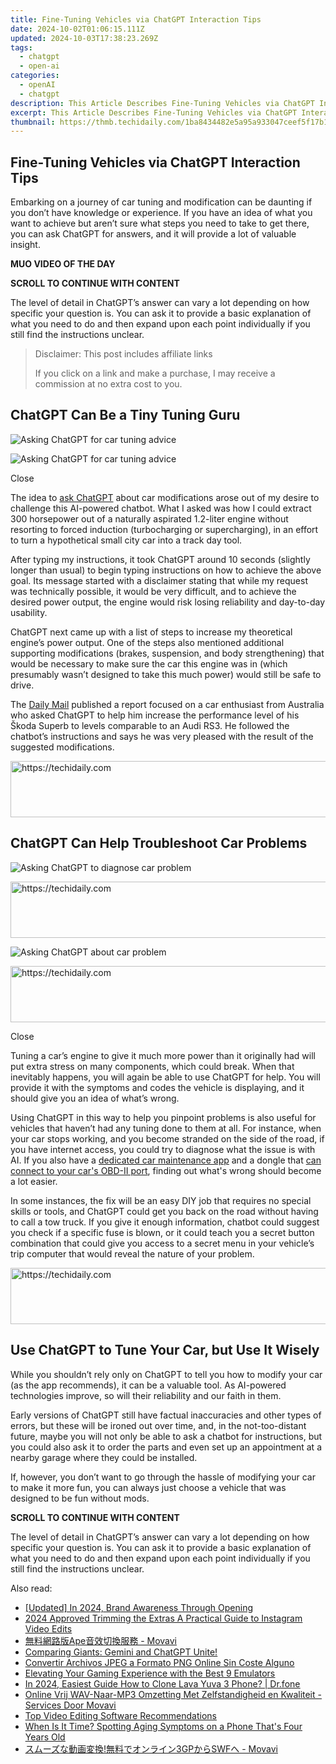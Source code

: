```yaml
---
title: Fine-Tuning Vehicles via ChatGPT Interaction Tips
date: 2024-10-02T01:06:15.111Z
updated: 2024-10-03T17:38:23.269Z
tags:
  - chatgpt
  - open-ai
categories:
  - openAI
  - chatgpt
description: This Article Describes Fine-Tuning Vehicles via ChatGPT Interaction Tips
excerpt: This Article Describes Fine-Tuning Vehicles via ChatGPT Interaction Tips
thumbnail: https://thmb.techidaily.com/1ba8434482e5a95a933047ceef5f17b18e8ca4e1285ed40b4bdaada044e82ad5.jpg
---
```


## Fine-Tuning Vehicles via ChatGPT Interaction Tips

 Embarking on a journey of car tuning and modification can be daunting if you don’t have knowledge or experience. If you have an idea of what you want to achieve but aren’t sure what steps you need to take to get there, you can ask ChatGPT for answers, and it will provide a lot of valuable insight.

**MUO VIDEO OF THE DAY**

**SCROLL TO CONTINUE WITH CONTENT**

 The level of detail in ChatGPT’s answer can vary a lot depending on how specific your question is. You can ask it to provide a basic explanation of what you need to do and then expand upon each point individually if you still find the instructions unclear.

>  Disclaimer: This post includes affiliate links
>
>  If you click on a link and make a purchase, I may receive a commission at no extra cost to you.
>

## ChatGPT Can Be a Tiny Tuning Guru

![Asking ChatGPT for car tuning advice](https://static1.makeuseofimages.com/wordpress/wp-content/uploads/2023/07/szzzz-1.jpg)

![Asking ChatGPT for car tuning advice](https://static1.makeuseofimages.com/wordpress/wp-content/uploads/2023/07/ssszzz.jpg)

Close

 The idea to [ask ChatGPT](https://www.makeuseof.com/things-you-can-do-with-chatgpt/) about car modifications arose out of my desire to challenge this AI-powered chatbot. What I asked was how I could extract 300 horsepower out of a naturally aspirated 1.2-liter engine without resorting to forced induction (turbocharging or supercharging), in an effort to turn a hypothetical small city car into a track day tool.

 After typing my instructions, it took ChatGPT around 10 seconds (slightly longer than usual) to begin typing instructions on how to achieve the above goal. Its message started with a disclaimer stating that while my request was technically possible, it would be very difficult, and to achieve the desired power output, the engine would risk losing reliability and day-to-day usability.

 ChatGPT next came up with a list of steps to increase my theoretical engine’s power output. One of the steps also mentioned additional supporting modifications (brakes, suspension, and body strengthening) that would be necessary to make sure the car this engine was in (which presumably wasn’t designed to take this much power) would still be safe to drive.

 The [Daily Mail](https://www.dailymail.co.uk/femail/real-life/article-12220701/What-modifications-make-car-faster-Man-uses-ChatGPT-modify-Skoda-Superb-equivalent-Audi-RS3.html) published a report focused on a car enthusiast from Australia who asked ChatGPT to help him increase the performance level of his Škoda Superb to levels comparable to an Audi RS3\. He followed the chatbot’s instructions and says he was very pleased with the result of the suggested modifications.

<!-- affiliate ads begin -->
<a href="https://appsumo.8odi.net/c/5597632/2144308/7443" target="_top" id="2144308">
  <img src="//a.impactradius-go.com/display-ad/7443-2144308" border="0" alt="https://techidaily.com" width="600" height="90"/>
</a>
<img height="0" width="0" src="https://appsumo.8odi.net/i/5597632/2144308/7443" style="position:absolute;visibility:hidden;" border="0" />
<!-- affiliate ads end -->

## ChatGPT Can Help Troubleshoot Car Problems

![Asking ChatGPT to diagnose car problem](https://static1.makeuseofimages.com/wordpress/wp-content/uploads/2023/07/gpt-1.jpg)

<!-- affiliate ads begin -->
<a href="https://aligracehair.sjv.io/c/5597632/1896546/19272" target="_top" id="1896546">
  <img src="//a.impactradius-go.com/display-ad/19272-1896546" border="0" alt="https://techidaily.com" width="728" height="90"/>
</a>
<img height="0" width="0" src="https://aligracehair.sjv.io/i/5597632/1896546/19272" style="position:absolute;visibility:hidden;" border="0" />
<!-- affiliate ads end -->

![Asking ChatGPT about car problem](https://static1.makeuseofimages.com/wordpress/wp-content/uploads/2023/07/gpt3.jpg)

<!-- affiliate ads begin -->
<a href="https://imp.i357552.net/c/5597632/977686/11832" target="_top" id="977686">
  <img src="//a.impactradius-go.com/display-ad/11832-977686" border="0" alt="https://techidaily.com" width="728" height="90"/>
</a>
<img height="0" width="0" src="https://imp.i357552.net/i/5597632/977686/11832" style="position:absolute;visibility:hidden;" border="0" />
<!-- affiliate ads end -->

Close

 Tuning a car’s engine to give it much more power than it originally had will put extra stress on many components, which could break. When that inevitably happens, you will again be able to use ChatGPT for help. You will provide it with the symptoms and codes the vehicle is displaying, and it should give you an idea of what’s wrong.

 Using ChatGPT in this way to help you pinpoint problems is also useful for vehicles that haven’t had any tuning done to them at all. For instance, when your car stops working, and you become stranded on the side of the road, if you have internet access, you could try to diagnose what the issue is with AI. If you also have a [dedicated car maintenance app](https://www.makeuseof.com/best-apps-car-maintenance-and-tips/) and a dongle that [can connect to your car's OBD-II port](https://www.makeuseof.com/best-obd2-vehicle-diagnostic-apps/), finding out what's wrong should become a lot easier.

 In some instances, the fix will be an easy DIY job that requires no special skills or tools, and ChatGPT could get you back on the road without having to call a tow truck. If you give it enough information, chatbot could suggest you check if a specific fuse is blown, or it could teach you a secret button combination that could give you access to a secret menu in your vehicle’s trip computer that would reveal the nature of your problem.

<!-- affiliate ads begin -->
<a href="https://appsumo.8odi.net/c/5597632/2144271/7443" target="_top" id="2144271">
  <img src="//a.impactradius-go.com/display-ad/7443-2144271" border="0" alt="https://techidaily.com" width="600" height="90"/>
</a>
<img height="0" width="0" src="https://appsumo.8odi.net/i/5597632/2144271/7443" style="position:absolute;visibility:hidden;" border="0" />
<!-- affiliate ads end -->

## Use ChatGPT to Tune Your Car, but Use It Wisely

 While you shouldn’t rely only on ChatGPT to tell you how to modify your car (as the app recommends), it can be a valuable tool. As AI-powered technologies improve, so will their reliability and our faith in them.

 Early versions of ChatGPT still have factual inaccuracies and other types of errors, but these will be ironed out over time, and, in the not-too-distant future, maybe you will not only be able to ask a chatbot for instructions, but you could also ask it to order the parts and even set up an appointment at a nearby garage where they could be installed.

 If, however, you don’t want to go through the hassle of modifying your car to make it more fun, you can always just choose a vehicle that was designed to be fun without mods.

**SCROLL TO CONTINUE WITH CONTENT**

 The level of detail in ChatGPT’s answer can vary a lot depending on how specific your question is. You can ask it to provide a basic explanation of what you need to do and then expand upon each point individually if you still find the instructions unclear.

<ins class="adsbygoogle"
     style="display:block"
     data-ad-format="autorelaxed"
     data-ad-client="ca-pub-7571918770474297"
     data-ad-slot="1223367746"></ins>

<ins class="adsbygoogle"
     style="display:block"
     data-ad-client="ca-pub-7571918770474297"
     data-ad-slot="8358498916"
     data-ad-format="auto"
     data-full-width-responsive="true"></ins>

<span class="atpl-alsoreadstyle">Also read:</span>
<div><ul>
<li><a href="https://vp-tips.techidaily.com/updated-in-2024-brand-awareness-through-opening/"><u>[Updated] In 2024, Brand Awareness Through Opening</u></a></li>
<li><a href="https://instagram-video-recordings.techidaily.com/2024-approved-trimming-the-extras-a-practical-guide-to-instagram-video-edits/"><u>2024 Approved Trimming the Extras A Practical Guide to Instagram Video Edits</u></a></li>
<li><a href="https://tech-savvy.techidaily.com/1726225640578-ape-movavi/"><u>無料網路版Ape音效切換服務 - Movavi</u></a></li>
<li><a href="https://tech-revival.techidaily.com/1722172629556-comparing-giants-gemini-and-chatgpt-unite/"><u>Comparing Giants: Gemini and ChatGPT Unite!</u></a></li>
<li><a href="https://tech-savvy.techidaily.com/convertir-archivos-jpeg-a-formato-png-online-sin-coste-alguno/"><u>Convertir Archivos JPEG a Formato PNG Online Sin Coste Alguno</u></a></li>
<li><a href="https://games-able.techidaily.com/elevating-your-gaming-experience-with-the-best-9-emulators/"><u>Elevating Your Gaming Experience with the Best 9 Emulators</u></a></li>
<li><a href="https://android-transfer.techidaily.com/in-2024-easiest-guide-how-to-clone-lava-yuva-3-phone-drfone-by-drfone-transfer-from-android-transfer-from-android/"><u>In 2024, Easiest Guide How to Clone Lava Yuva 3 Phone? | Dr.fone</u></a></li>
<li><a href="https://tech-savvy.techidaily.com/online-vrij-wav-naar-mp3-omzetting-met-zelfstandigheid-en-kwaliteit-services-door-movavi/"><u>Online Vrij WAV-Naar-MP3 Omzetting Met Zelfstandigheid en Kwaliteit - Services Door Movavi</u></a></li>
<li><a href="https://tech-savvy.techidaily.com/top-video-editing-software-recommendations/"><u>Top Video Editing Software Recommendations</u></a></li>
<li><a href="https://tech-haven.techidaily.com/when-is-it-time-spotting-aging-symptoms-on-a-phone-thats-four-years-old/"><u>When Is It Time? Spotting Aging Symptoms on a Phone That's Four Years Old</u></a></li>
<li><a href="https://tech-savvy.techidaily.com/3gpswf-movavi/"><u>スムーズな動画変換!無料でオンライン3GPからSWFへ - Movavi</u></a></li>
</ul></div>

